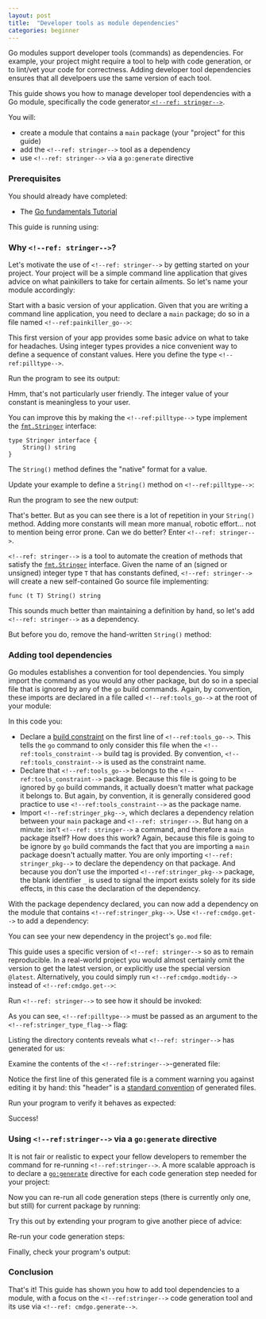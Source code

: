 ```yaml
---
layout: post
title:  "Developer tools as module dependencies"
categories: beginner
---
```


Go modules support developer tools (commands) as dependencies. For example, your project might require a tool to help
with code generation, or to lint/vet your code for correctness. Adding developer tool dependencies ensures that all
develpoers use the same version of each tool.

This guide shows you how to manage developer tool dependencies with a Go module, specifically the code generator[
`<!--ref: stringer-->`](https://pkg.go.dev/golang.org/x/tools/cmd/stringer).

You will:

* create a module that contains a `main` package (your "project" for this guide)
* add the `<!--ref: stringer-->` tool as a dependency
* use `<!--ref: stringer-->` via a `go:generate` directive

### Prerequisites

You should already have completed:

* The [Go fundamentals Tutorial](/go-fundamentals_go115_en)

This guide is running using:

<!--step: goversion-->

### Why `<!--ref: stringer-->`?

Let's motivate the use of `<!--ref: stringer-->` by getting started on your project. Your project will be a simple command line
application that gives advice on what painkillers to take for certain ailments. So let's name your module accordingly:

<!--step: painkiller_go_mod_init-->

Start with a basic version of your application. Given that you are writing a command line application, you need to
declare a `main` package; do so in a file named `<!--ref:painkiller_go-->`:

<!--step: basic_app-->

This first version of your app provides some basic advice on what to take for headaches. Using integer types provides a
nice convenient way to define a sequence of constant values. Here you define the type `<!--ref:pilltype-->`.

Run the program to see its output:

<!--step: painkiller_run_basic-->

Hmm, that's not particularly user friendly. The integer value of your constant is meaningless to your user.

You can improve this by making the `<!--ref:pilltype-->` type implement the
[`fmt.Stringer`](https://pkg.go.dev/fmt#Stringer) interface:

<pre><code>type Stringer interface {
	String() string
}
</code></pre>

The `String()` method defines the "native" format for a
value.

Update your example to define a `String()` method on `<!--ref:pilltype-->`:

<!--step: manual_string-->

Run the program to see the new output:

<!--step: painkiller_run_manual_string-->

That's better. But as you can see there is a lot of repetition in your `String()` method. Adding more constants will
mean more manual, robotic effort... not to mention being error prone. Can we do better? Enter `<!--ref: stringer-->`.

`<!--ref: stringer-->` is a tool to automate the creation of methods that satisfy the
[`fmt.Stringer`](https://pkg.go.dev/fmt#Stringer) interface. Given the name of an (signed or unsigned) integer type `T`
that has constants defined, `<!--ref: stringer-->` will create a new self-contained Go source file implementing:

<pre><code>func (t T) String() string
</code></pre>

This sounds much better than maintaining a definition by hand, so let's add `<!--ref: stringer-->` as a dependency.

But before you do, remove the hand-written `String()` method:

<!--step: painkiller_remove_hand_written_string-->

### Adding tool dependencies

Go modules establishes a convention for tool dependencies. You simply import the command as you would any other package,
but do so in a special file that is ignored by any of the `go` build commands. Again, by convention, these imports are
declared in a file called `<!--ref:tools_go-->` at the root of your module:

<!--step: tools_go_initial-->

In this code you:

* Declare a [build constraint](https://pkg.go.dev/go/build#hdr-Build_Constraints) on the first line of
  `<!--ref:tools_go-->`. This tells the `go` command to only consider this file when the `<!--ref:tools_constraint-->`
build tag is provided. By convention, `<!--ref:tools_constraint-->` is used as the constraint name.
* Declare that `<!--ref:tools_go-->` belongs to the `<!--ref:tools_constraint-->` package. Because this file is going to
  be ignored by `go` build commands, it actually doesn't matter what package it belongs to. But again, by convention,
it is generally considered good practice to use `<!--ref:tools_constraint-->` as the package name.
* Import `<!--ref:stringer_pkg-->`, which declares a dependency relation between your `main` package and `<!--ref: stringer-->`.
  But hang on a minute: isn't `<!--ref: stringer-->` a command, and therefore a `main` package itself? How does this work? Again,
because this file is going to be ignore by `go` build commands the fact that you are importing a `main` package doesn't
actually matter. You are only importing `<!--ref: stringer_pkg-->` to declare the dependency on that package. And because
you don't use the imported `<!--ref:stringer_pkg-->` package, the blank identifier `_` is used to signal the import
exists solely for its side effects, in this case the declaration of the dependency.

With the package dependency declared, you can now add a dependency on the module that contains
`<!--ref:stringer_pkg-->`. Use `<!--ref:cmdgo.get-->` to add a dependency:

<!--step: stringer_go_get-->

You can see your new dependency in the project's `go.mod` file:

<!--step: painkiller_cat_go_mod-->

This guide uses a specific version of `<!--ref: stringer-->` so as to remain reproducible. In a real-world project you would almost
certainly omit the version to get the latest version, or explicitly use the special version `@latest`. Alternatively,
you could simply run `<!--ref:cmdgo.modtidy-->` instead of `<!--ref:cmdgo.get-->`:

<!--step: painkiller_go_mod_tidy-->

Run `<!--ref: stringer-->` to see how it should be invoked:

<!--step: stringer_help-->

As you can see, `<!--ref:pilltype-->` must be passed as an argument to the `<!--ref:stringer_type_flag-->` flag:

<!--step: stringer_run_by_hand-->

Listing the directory contents reveals what `<!--ref: stringer-->` has generated for us:

<!--step: stringer_ls_output-->

Examine the contents of the `<!--ref:stringer-->`-generated file:

<!--step: stringer_cat_generated-->

Notice the first line of this generated file is a comment warning you against editing it by hand: this "header" is a
[standard convention](https://golang.org/cmd/go/#hdr-Generate_Go_files_by_processing_source) of generated files.

Run your program to verify it behaves as expected:

<!--step: painkiller_check_stringer-->

Success!

### Using `<!--ref:stringer-->` via a `go:generate` directive

It is not fair or realistic to expect your fellow developers to remember the command for re-running
`<!--ref:stringer-->`. A more scalable approach is to declare a
[`go:generate`](https://golang.org/cmd/go/#hdr-Generate_Go_files_by_processing_source) directive for each code
generation step needed for your project:

<!--step: painkiller_add_gogenerate_directive-->

Now you can re-run all code generation steps (there is currently only one, but still) for current package by running:

<!--step: painkiller_gogenerate-->

Try this out by extending your program to give another piece of advice:

<!--step: painkiller_add_fever_advice-->

Re-run your code generation steps:

<!--step: painkiller_gogenerate_again-->

Finally, check your program's output:

<!--step: painkiller_check_fever_advice-->

### Conclusion

That's it! This guide has shown you how to add tool dependencies to a module, with a focus on the `<!--ref:stringer-->`
code generation tool and its use via `<!--ref: cmdgo.generate-->`.


